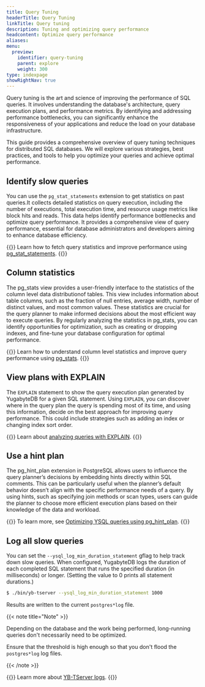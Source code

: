 ```yaml
---
title: Query Tuning
headerTitle: Query Tuning
linkTitle: Query tuning
description: Tuning and optimizing query performance
headcontent: Optimize query performance
aliases:
menu:
  preview:
    identifier: query-tuning
    parent: explore
    weight: 300
type: indexpage
showRightNav: true
---
```


Query tuning is the art and science of improving the performance of SQL queries. It involves understanding the database's architecture, query execution plans, and performance metrics. By identifying and addressing performance bottlenecks, you can significantly enhance the responsiveness of your applications and reduce the load on your database infrastructure.

This guide provides a comprehensive overview of query tuning techniques for distributed SQL databases. We will explore various strategies, best practices, and tools to help you optimize your queries and achieve optimal performance.

## Identify slow queries

You can use the `pg_stat_statements` extension to get statistics on past queries.It collects detailed statistics on query execution, including the number of executions, total execution time, and resource usage metrics like block hits and reads. This data helps identify performance bottlenecks and optimize query performance. It provides a comprehensive view of query performance, essential for database administrators and developers aiming to enhance database efficiency.

{{<lead link="./pg-stat-statements/">}}
Learn how to fetch query statistics and improve performance using [pg_stat_statements](./pg-stat-statements/).
{{</lead>}}

## Column statistics

The pg_stats view provides a user-friendly interface to the statistics of the column level data distributionof tables. This view includes information about table columns, such as the fraction of null entries, average width, number of distinct values, and most common values. These statistics are crucial for the query planner to make informed decisions about the most efficient way to execute queries. By regularly analyzing the statistics in pg_stats, you can identify opportunities for optimization, such as creating or dropping indexes, and fine-tune your database configuration for optimal performance.

{{<lead link="./pg-stats/">}}
Learn how to understand column level statistics and improve query performance using [pg_stats](./pg-stats/).
{{</lead>}}

## View plans with EXPLAIN

The `EXPLAIN` statement to show the query execution plan generated by YugabyteDB for a given SQL statement. Using `EXPLAIN`, you can discover where in the query plan the query is spending most of its time, and using this information, decide on the best approach for improving query performance. This could include strategies such as adding an index or changing index sort order.

{{<lead link="./explain-analyze/">}}
Learn about [analyzing queries with EXPLAIN](./explain-analyze/).
{{</lead>}}

## Use a hint plan

The pg_hint_plan extension in PostgreSQL allows users to influence the query planner’s decisions by embedding hints directly within SQL comments. This can be particularly useful when the planner’s default behavior doesn’t align with the specific performance needs of a query. By using hints, such as specifying join methods or scan types, users can guide the planner to choose more efficient execution plans based on their knowledge of the data and workload.

{{<lead link="./pg-hint-plan/">}}
To learn more, see [Optimizing YSQL queries using pg_hint_plan](./pg-hint-plan/).
{{</lead>}}

## Log all slow queries

You can set the `--ysql_log_min_duration_statement` gflag to help track down slow queries. When configured, YugabyteDB logs the duration of each completed SQL statement that runs the specified duration (in milliseconds) or longer. (Setting the value to 0 prints all statement durations.)

```sh
$ ./bin/yb-tserver --ysql_log_min_duration_statement 1000
```

Results are written to the current `postgres*log` file.

{{< note title="Note" >}}

Depending on the database and the work being performed, long-running queries don't necessarily need to be optimized.

Ensure that the threshold is high enough so that you don't flood the `postgres*log` log files.

{{< /note >}}

{{<lead link="/preview/troubleshoot/nodes/check-logs/#yb-tserver-logs">}}
Learn more about [YB-TServer logs](/preview/troubleshoot/nodes/check-logs/#yb-tserver-logs).
{{</lead>}}